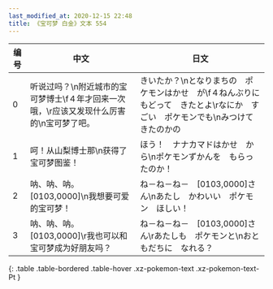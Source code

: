 ```yaml
---
last_modified_at: 2020-12-15 22:48
title: 《宝可梦 白金》文本 554
---
```

| 编号 | 中文 | 日文 |
| ---- | ---- | ---- |
| 0 | 听说过吗？\n附近城市的宝可梦博士\f４年才回来一次哦，\r应该又发现什么厉害的\n宝可梦了吧。 | きいたか？\nとなりまちの　ポケモンはかせ　が\f４ねんぶりに　もどって　きたとよ\rなにか　すごい　ポケモンでも\nみつけて　きたのかの |
| 1 | 呵！从山梨博士那\n获得了宝可梦图鉴！ | ほう！　ナナカマドはかせ　から\nポケモンずかんを　もらったのか！ |
| 2 | 呐、呐、呐。[0103,0000]\n我想要可爱的宝可梦！ | ね－ね－ね－　[0103,0000]さん\nあたし　かわいい　ポケモン　ほしい！ |
| 3 | 呐、呐、呐。[0103,0000]\r我也可以和宝可梦成为好朋友吗？ | ね－ね－ね－　[0103,0000]さん\rあたしも　ポケモンと\nおともだちに　なれる？ |
{: .table .table-bordered .table-hover .xz-pokemon-text .xz-pokemon-text-Pt }